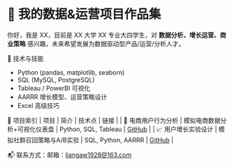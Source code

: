 # 📂 我的数据&运营项目作品集

你好，我是 XX，目前是 XX 大学 XX 专业大四学生，对 **数据分析、增长运营、商业策略** 感兴趣，未来希望发展为数据驱动型产品/运营/分析人才。

🚀 技术与技能
- Python (pandas, matplotlib, seaborn)
- SQL (MySQL, PostgreSQL)
- Tableau / PowerBI 可视化
- AARRR 增长模型、运营策略设计
- Excel 高级技巧

📌 项目索引
| 项目 | 简介 | 技术点 | 链接 |
| 🛒 电商用户行为分析 | 模拟电商数据分析+可视化仪表盘 | Python, SQL, Tableau | [GitHub](https://github.com/你的用户名/ecommerce-data-analysis) |
| 📈 用户增长实验设计 | 模拟社群召回策略与A/B实验 | SQL, Python, AARRR | [GitHub](https://github.com/你的用户名/growth-experiment-ops) |

📬 联系方式：邮箱：liangaw1928@163.com
